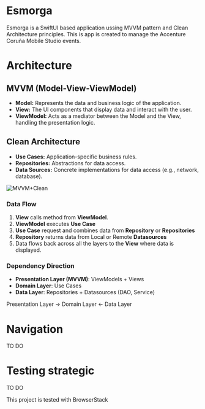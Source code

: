 # Esmorga
Esmorga is a SwiftUI based application ussing MVVM pattern and Clean Architecture principles. This is app is created to manage the Accenture Coruña Mobile Studio events.

# Architecture
## MVVM (Model-View-ViewModel)
* **Model:** Represents the data and business logic of the application.
* **View:** The UI components that display data and interact with the user.
* **ViewModel:** Acts as a mediator between the Model and the View, handling the presentation logic.

## Clean Architecture
* **Use Cases:** Application-specific business rules.
* **Repositories:** Abstractions for data access.
* **Data Sources:** Concrete implementations for data access (e.g., network, database).

![MVVM+Clean](https://github.com/user-attachments/assets/0a08ff82-058c-41ba-b1a2-7c752ca6b3c0)

### Data Flow
1. **View** calls method from **ViewModel**.
2. **ViewModel** executes **Use Case**
3. **Use Case** request and combines data from **Repository** or **Repositories**
4. **Repository** returns data from Local or Remote **Datasources**
5. Data flows back across all the layers to the **View** where data is displayed.

### Dependency Direction
* **Presentation Layer (MVVM)**: ViewModels + Views
* **Domain Layer**: Use Cases
* **Data Layer**: Repositories + Datasources (DAO, Service)  

Presentation Layer -> Domain Layer <- Data Layer

# Navigation
TO DO

# Testing strategic
TO DO



This project is tested with BrowserStack